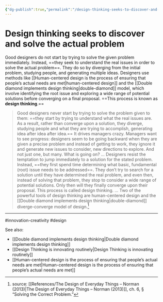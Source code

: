 ```yaml
---
{"dg-publish":true,"permalink":"/design-thinking-seeks-to-discover-and-solve-the-actual-problem/"}
---
```



# Design thinking seeks to discover and solve the actual problem

Good designers do not start by trying to solve the given problem immediately. Instead, ==they seek to understand the real issues in order to solve the actual problem==. They do so by diverging from the initial problem, studying people, and generating multiple ideas. Designers use methods like [[Human-centered design is the process of ensuring that people’s actual needs are met\|human-centered design]] and the [[Double diamond implements design thinking\|double-diamond]] model, which involve identifying the root issue and exploring a wide range of potential solutions before converging on a final proposal. ==This process is known as **design thinking**.==

> Good designers never start by trying to solve the problem given to them: ==they start by trying to understand what the real issues are. As a result, rather than converge upon a solution, they diverge, studying people and what they are trying to accomplish, generating idea after idea after idea.== It drives managers crazy. Managers want to see progress: designers seem to be going backward when they are given a precise problem and instead of getting to work, they ignore it and generate new issues to consider, new directions to explore. And not just one, but many. What is going on? 
> …
> Designers resist the temptation to jump immediately to a solution for the stated problem. Instead, ==they first spend time determining what basic, fundamental (root) issue needs to be addressed==. They don’t try to search for a solution until they have determined the real problem, and even then, instead of solving that problem, they stop to consider a wide range of potential solutions. Only then will they finally converge upon their proposal. This process is called design thinking. … Two of the powerful tools of design thinking are human-centered design and the [[Double diamond implements design thinking\|double-diamond]] diverge-converge model of design.[^1]


---
#innovation-creativity  #design

See also:
 - [[Double diamond implements design thinking\|Double diamond implements design thinking]]
 - [[Design Thinking is innovating routinely\|Design Thinking is innovating routinely]]
 - [[Human-centered design is the process of ensuring that people’s actual needs are met\|Human-centered design is the process of ensuring that people’s actual needs are met]]

[^1]: source: [[References/The Design of Everyday Things – Norman (2013)\|The Design of Everyday Things – Norman (2013)]], ch. 6, § “Solving the Correct Problem.”